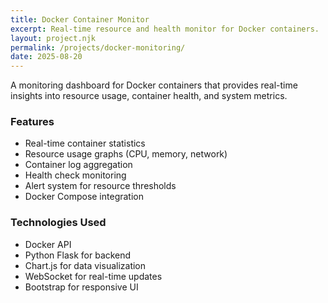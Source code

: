 ```yaml
---
title: Docker Container Monitor
excerpt: Real-time resource and health monitor for Docker containers.
layout: project.njk
permalink: /projects/docker-monitoring/
date: 2025-08-20
---
```


A monitoring dashboard for Docker containers that provides real-time insights into resource usage, container health, and system metrics.

### Features

- Real-time container statistics
- Resource usage graphs (CPU, memory, network)
- Container log aggregation
- Health check monitoring
- Alert system for resource thresholds
- Docker Compose integration

### Technologies Used

- Docker API
- Python Flask for backend
- Chart.js for data visualization
- WebSocket for real-time updates
- Bootstrap for responsive UI

